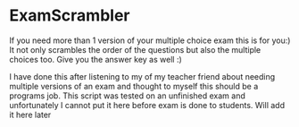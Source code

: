 # ExamScrambler

If you need more than 1 version of your multiple choice exam this is for you:)
It not only scrambles the order of the questions but also the multiple choices too. Give you the answer key as well :)


I have done this after listening to my of my teacher friend about needing multiple versions of an exam and thought to myself this should be a programs job.
This script was tested on an unfinished exam and unfortunately I cannot put it here before exam is done to students. Will add it here later
